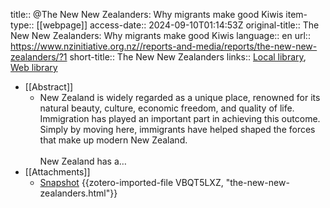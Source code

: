 title:: @The New New Zealanders: Why migrants make good Kiwis
item-type:: [[webpage]]
access-date:: 2024-09-10T01:14:53Z
original-title:: The New New Zealanders: Why migrants make good Kiwis
language:: en
url:: https://www.nzinitiative.org.nz//reports-and-media/reports/the-new-new-zealanders/?1
short-title:: The New New Zealanders
links:: [Local library](zotero://select/library/items/75RVHKJR), [Web library](https://www.zotero.org/users/14926906/items/75RVHKJR)

- [[Abstract]]
	- New Zealand is widely regarded as a unique place, renowned for its natural beauty, culture, economic freedom, and quality of life. Immigration has played an important part in achieving this outcome. Simply by moving here, immigrants have helped shaped the forces that make up modern New Zealand.<br />
	  <br />
	  New Zealand has a…
- [[Attachments]]
	- [Snapshot](https://www.nzinitiative.org.nz/reports-and-media/reports/the-new-new-zealanders/) {{zotero-imported-file VBQT5LXZ, "the-new-new-zealanders.html"}}